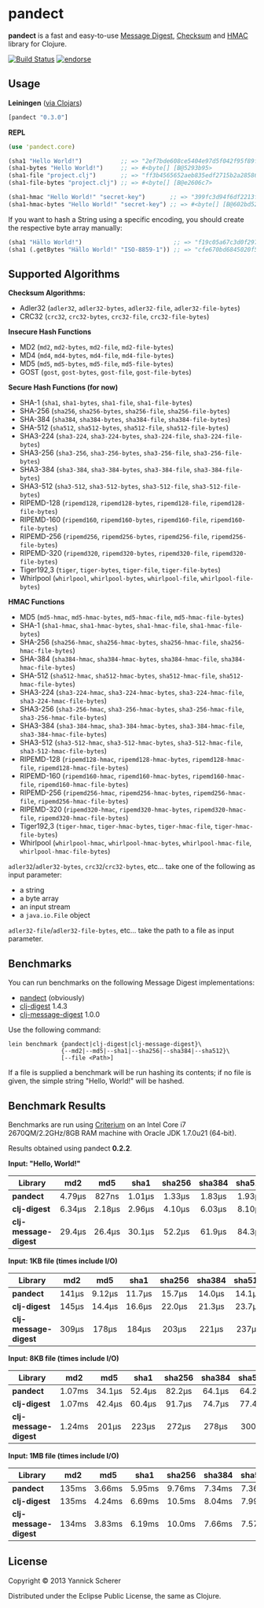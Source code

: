 # pandect

__pandect__ is a fast and easy-to-use
[Message Digest](http://en.wikipedia.org/wiki/Message_digest),
[Checksum](http://en.wikipedia.org/wiki/Checksum) and
[HMAC](https://en.wikipedia.org/wiki/Hash-based_message_authentication_code)
library for Clojure.

[![Build Status](https://travis-ci.org/xsc/pandect.svg?branch=master)](https://travis-ci.org/xsc/pandect)
[![endorse](https://api.coderwall.com/xsc/endorsecount.png)](https://coderwall.com/xsc)

## Usage

__Leiningen__ ([via Clojars](https://clojars.org/pandect))

```clojure
[pandect "0.3.0"]
```

__REPL__

```clojure
(use 'pandect.core)

(sha1 "Hello World!")           ;; => "2ef7bde608ce5404e97d5f042f95f89f1c232871"
(sha1-bytes "Hello World!")     ;; => #<byte[] [B@5293b95>
(sha1-file "project.clj")       ;; => "ff3b4565652aeb835edf2715b2a28586929ea4cc"
(sha1-file-bytes "project.clj") ;; => #<byte[] [B@e2606c7>

(sha1-hmac "Hello World!" "secret-key")       ;; => "399fc3d94f6df2213f92fcf2a8b6669279ef7d20"
(sha1-hmac-bytes "Hello World!" "secret-key") ;; => #<byte[] [B@602bd522>
```

If you want to hash a String using a specific encoding, you should create the respective byte array manually:

```clojure
(sha1 "Hällo World!")                          ;; => "f19c05a67c3d0f297b62e868657cf177913ce02a"
(sha1 (.getBytes "Hällo World!" "ISO-8859-1")) ;; => "cfe670bd6845020f5754b19a3c0eee602043eb89"
```

## Supported Algorithms

__Checksum Algorithms:__

- Adler32 (`adler32`, `adler32-bytes`, `adler32-file`, `adler32-file-bytes`)
- CRC32 (`crc32`, `crc32-bytes`, `crc32-file`, `crc32-file-bytes`)

__Insecure Hash Functions__

- MD2 (`md2`, `md2-bytes`, `md2-file`, `md2-file-bytes`)
- MD4 (`md4`, `md4-bytes`, `md4-file`, `md4-file-bytes`)
- MD5 (`md5`, `md5-bytes`, `md5-file`, `md5-file-bytes`)
- GOST (`gost`, `gost-bytes`, `gost-file`, `gost-file-bytes`)

__Secure Hash Functions (for now)__

- SHA-1 (`sha1`, `sha1-bytes`, `sha1-file`, `sha1-file-bytes`)
- SHA-256 (`sha256`, `sha256-bytes`, `sha256-file`, `sha256-file-bytes`)
- SHA-384 (`sha384`, `sha384-bytes`, `sha384-file`, `sha384-file-bytes`)
- SHA-512 (`sha512`, `sha512-bytes`, `sha512-file`, `sha512-file-bytes`)
- SHA3-224 (`sha3-224`, `sha3-224-bytes`, `sha3-224-file`, `sha3-224-file-bytes`)
- SHA3-256 (`sha3-256`, `sha3-256-bytes`, `sha3-256-file`, `sha3-256-file-bytes`)
- SHA3-384 (`sha3-384`, `sha3-384-bytes`, `sha3-384-file`, `sha3-384-file-bytes`)
- SHA3-512 (`sha3-512`, `sha3-512-bytes`, `sha3-512-file`, `sha3-512-file-bytes`)
- RIPEMD-128 (`ripemd128`, `ripemd128-bytes`, `ripemd128-file`, `ripemd128-file-bytes`)
- RIPEMD-160 (`ripemd160`, `ripemd160-bytes`, `ripemd160-file`, `ripemd160-file-bytes`)
- RIPEMD-256 (`ripemd256`, `ripemd256-bytes`, `ripemd256-file`, `ripemd256-file-bytes`)
- RIPEMD-320 (`ripemd320`, `ripemd320-bytes`, `ripemd320-file`, `ripemd320-file-bytes`)
- Tiger192,3 (`tiger`, `tiger-bytes`, `tiger-file`, `tiger-file-bytes`)
- Whirlpool (`whirlpool`, `whirlpool-bytes`, `whirlpool-file`, `whirlpool-file-bytes`)

__HMAC Functions__

- MD5 (`md5-hmac`, `md5-hmac-bytes`, `md5-hmac-file`, `md5-hmac-file-bytes`)
- SHA-1 (`sha1-hmac`, `sha1-hmac-bytes`, `sha1-hmac-file`, `sha1-hmac-file-bytes`)
- SHA-256 (`sha256-hmac`, `sha256-hmac-bytes`, `sha256-hmac-file`, `sha256-hmac-file-bytes`)
- SHA-384 (`sha384-hmac`, `sha384-hmac-bytes`, `sha384-hmac-file`, `sha384-hmac-file-bytes`)
- SHA-512 (`sha512-hmac`, `sha512-hmac-bytes`, `sha512-hmac-file`, `sha512-hmac-file-bytes`)
- SHA3-224 (`sha3-224-hmac`, `sha3-224-hmac-bytes`, `sha3-224-hmac-file`, `sha3-224-hmac-file-bytes`)
- SHA3-256 (`sha3-256-hmac`, `sha3-256-hmac-bytes`, `sha3-256-hmac-file`, `sha3-256-hmac-file-bytes`)
- SHA3-384 (`sha3-384-hmac`, `sha3-384-hmac-bytes`, `sha3-384-hmac-file`, `sha3-384-hmac-file-bytes`)
- SHA3-512 (`sha3-512-hmac`, `sha3-512-hmac-bytes`, `sha3-512-hmac-file`, `sha3-512-hmac-file-bytes`)
- RIPEMD-128 (`ripemd128-hmac`, `ripemd128-hmac-bytes`, `ripemd128-hmac-file`, `ripemd128-hmac-file-bytes`)
- RIPEMD-160 (`ripemd160-hmac`, `ripemd160-hmac-bytes`, `ripemd160-hmac-file`, `ripemd160-hmac-file-bytes`)
- RIPEMD-256 (`ripemd256-hmac`, `ripemd256-hmac-bytes`, `ripemd256-hmac-file`, `ripemd256-hmac-file-bytes`)
- RIPEMD-320 (`ripemd320-hmac`, `ripemd320-hmac-bytes`, `ripemd320-hmac-file`, `ripemd320-hmac-file-bytes`)
- Tiger192,3 (`tiger-hmac`, `tiger-hmac-bytes`, `tiger-hmac-file`, `tiger-hmac-file-bytes`)
- Whirlpool (`whirlpool-hmac`, `whirlpool-hmac-bytes`, `whirlpool-hmac-file`, `whirlpool-hmac-file-bytes`)

`adler32`/`adler32-bytes`, `crc32`/`crc32-bytes`, etc... take one of the following as input
parameter:

- a string
- a byte array
- an input stream
- a `java.io.File` object

`adler32-file`/`adler32-file-bytes`, etc... take the path to a file as input parameter.

## Benchmarks

You can run benchmarks on the following Message Digest implementations:

- [pandect](https://github.com/xsc/pandect) (obviously)
- [clj-digest](https://github.com/tebeka/clj-digest) 1.4.3
- [clj-message-digest](https://github.com/ray1729/clj-message-digest) 1.0.0

Use the following command:

```
lein benchmark {pandect|clj-digest|clj-message-digest}\
               {--md2|--md5|--sha1|--sha256|--sha384|--sha512}\
               [--file <Path>]
```

If a file is supplied a benchmark will be run hashing its contents; if no file
is given, the simple string "Hello, World!" will be hashed.

## Benchmark Results

Benchmarks are run using [Criterium](https://github.com/hugoduncan/criterium) on an Intel
Core i7 2670QM/2.2GHz/8GB RAM machine with Oracle JDK 1.7.0u21 (64-bit).

Results obtained using pandect __0.2.2__.

__Input: "Hello, World!"__

Library                   |  md2     |  md5     |  sha1    |  sha256  |  sha384  |  sha512  |  adler32 |  crc32   |
--------------------------|:--------:|:--------:|:--------:|:--------:|:--------:|:--------:|:--------:|:--------:|
__pandect__               |  4.79µs  |   827ns  |  1.01µs  |  1.33µs  |  1.83µs  |  1.93µs  |   359ns  |   338ns  |
__clj-digest__            |  6.34µs  |  2.18µs  |  2.96µs  |  4.10µs  |  6.03µs  |  8.10µs  |     -    |     -    |
__clj-message-digest__    |  29.4µs  |  26.4µs  |  30.1µs  |  52.2µs  |  61.9µs  |  84.3µs  |     -    |     -    |

__Input: 1KB file (times include I/O)__

Library                   |  md2     |  md5     |  sha1    |  sha256  |  sha384  |  sha512  |  adler32 |  crc32   |
--------------------------|:--------:|:--------:|:--------:|:--------:|:--------:|:--------:|:--------:|:--------:|
__pandect__               |   141µs  |  9.12µs  |  11.7µs  |  15.7µs  |  14.0µs  |  14.1µs  |  6.52µs  |  6.59µs  |
__clj-digest__            |   145µs  |  14.4µs  |  16.6µs  |  22.0µs  |  21.3µs  |  23.7µs  |     -    |     -    |
__clj-message-digest__    |   309µs  |   178µs  |   184µs  |   203µs  |   221µs  |   237µs  |     -    |     -    |

__Input: 8KB file (times include I/O)__

Library                   |  md2     |  md5     |  sha1    |  sha256  |  sha384  |  sha512  |  adler32 |  crc32   |
--------------------------|:--------:|:--------:|:--------:|:--------:|:--------:|:--------:|:--------:|:--------:|
__pandect__               |  1.07ms  |  34.1µs  |  52.4µs  |  82.2µs  |  64.1µs  |  64.2µs  |  15.3µs  |  16.4µs  |
__clj-digest__            |  1.07ms  |  42.4µs  |  60.4µs  |  91.7µs  |  74.7µs  |  77.4µs  |     -    |     -    |
__clj-message-digest__    |  1.24ms  |   201µs  |   223µs  |   272µs  |   278µs  |   300µs  |     -    |     -    |

__Input: 1MB file (times include I/O)__

Library                   |  md2     |  md5     |  sha1    |  sha256  |  sha384  |  sha512  |  adler32 |  crc32   |
--------------------------|:--------:|:--------:|:--------:|:--------:|:--------:|:--------:|:--------:|:--------:|
__pandect__               |   135ms  |  3.66ms  |  5.95ms  |  9.76ms  |  7.34ms  |  7.36ms  |  1.33ms  |  1.49ms  |
__clj-digest__            |   135ms  |  4.24ms  |  6.69ms  |  10.5ms  |  8.04ms  |  7.99ms  |     -    |     -    |
__clj-message-digest__    |   134ms  |  3.83ms  |  6.19ms  |  10.0ms  |  7.66ms  |  7.57ms  |     -    |     -    |

## License

Copyright &copy; 2013 Yannick Scherer

Distributed under the Eclipse Public License, the same as Clojure.

